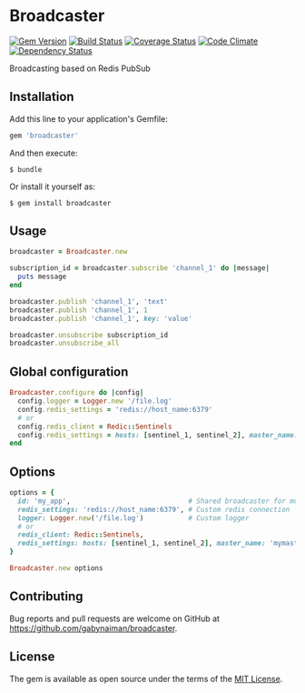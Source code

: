 # Broadcaster

[![Gem Version](https://badge.fury.io/rb/broadcaster.svg)](https://rubygems.org/gems/broadcaster)
[![Build Status](https://travis-ci.org/gabynaiman/broadcaster.svg?branch=master)](https://travis-ci.org/gabynaiman/broadcaster)
[![Coverage Status](https://coveralls.io/repos/gabynaiman/broadcaster/badge.svg?branch=master)](https://coveralls.io/r/gabynaiman/broadcaster?branch=master)
[![Code Climate](https://codeclimate.com/github/gabynaiman/broadcaster.svg)](https://codeclimate.com/github/gabynaiman/broadcaster)
[![Dependency Status](https://gemnasium.com/gabynaiman/broadcaster.svg)](https://gemnasium.com/gabynaiman/broadcaster)

Broadcasting based on Redis PubSub

## Installation

Add this line to your application's Gemfile:

```ruby
gem 'broadcaster'
```

And then execute:

    $ bundle

Or install it yourself as:

    $ gem install broadcaster

## Usage

```ruby
broadcaster = Broadcaster.new

subscription_id = broadcaster.subscribe 'channel_1' do |message|
  puts message
end

broadcaster.publish 'channel_1', 'text'
broadcaster.publish 'channel_1', 1
broadcaster.publish 'channel_1', key: 'value'

broadcaster.unsubscribe subscription_id
broadcaster.unsubscribe_all
```

## Global configuration

```ruby
Broadcaster.configure do |config|
  config.logger = Logger.new '/file.log'
  config.redis_settings = 'redis://host_name:6379'
  # or
  config.redis_client = Redic::Sentinels
  config.redis_settings = hosts: [sentinel_1, sentinel_2], master_name: 'mymaster'
end
```

## Options

```ruby
options = {
  id: 'my_app',                             # Shared broadcaster for multiple processes
  redis_settings: 'redis://host_name:6379', # Custom redis connection
  logger: Logger.new('/file.log')           # Custom logger
  # or
  redis_client: Redic::Sentinels,
  redis_settings: hosts: [sentinel_1, sentinel_2], master_name: 'mymaster'
}

Broadcaster.new options
```

## Contributing

Bug reports and pull requests are welcome on GitHub at https://github.com/gabynaiman/broadcaster.

## License

The gem is available as open source under the terms of the [MIT License](http://opensource.org/licenses/MIT).

